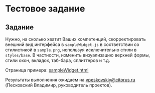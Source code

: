# Тестовое задание

## Задание

Нужно, на сколько хватит Ваших компетенций, скорректировать внешний вид интерфейса в `sampleWidget.js`
в соответствии со стилистикой в `sample.png`, используя исключительно стили в `styles/base`.
В частности, изменить визуализацию верхней формы, стили окон, вкладок, таб-бара, сплиттеров и т.д.

Страница примера: [sampleWidget.html](/sampleWidget.html)

Результаты выполнения ожидаем на vpeskovskiy@citorus.ru (Песковский Владимир, руководитель проектов).
